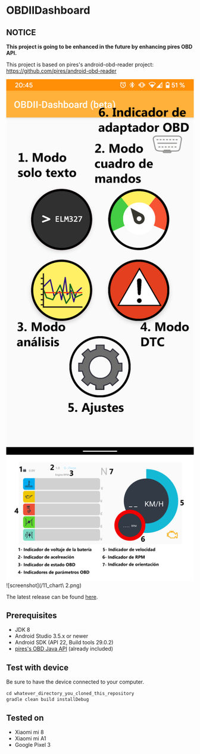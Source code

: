 OBDIIDashboard
========================

## NOTICE

**This project is going to be enhanced in the future by enhancing pires OBD API.**

 This project is based on pires's android-obd-reader project: https://github.com/pires/android-obd-reader

![screenshot](/6_menu.png)
![screenshot](/caption.png) 
![screenshot](/11_chart\ 2.png)

The latest release can be found [here](https://github.com/sjmp93/OBDIIDashboard/).

## Prerequisites ##
- JDK 8
- Android Studio 3.5.x or newer
- Android SDK (API 22, Build tools 29.0.2)
- [pires's OBD Java API](https://github.com/pires/obd-java-api/) (already included)

## Test with device ##

Be sure to have the device connected to your computer.

```
cd whatever_directory_you_cloned_this_repository
gradle clean build installDebug
```

## Tested on ##

* Xiaomi mi 8
* Xiaomi mi A1
* Google Pixel 3
